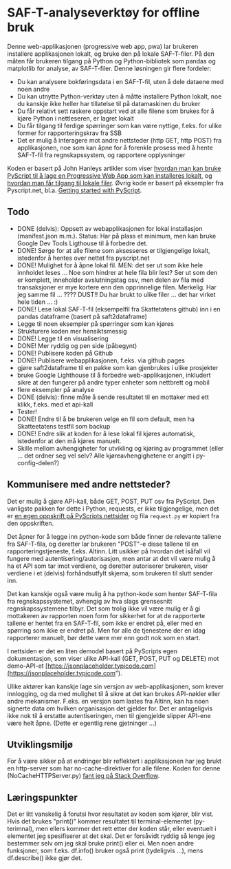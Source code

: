 # SAF-T-analyseverktøy for offline bruk
Denne web-applikasjonen (progressive web app, pwa) lar brukeren installere applikasjonen lokalt, og bruke den på lokale SAF-T-filer. På den måten får brukeren tilgang på Python og Python-bibliotek som pandas og matplotlib for analyse, av SAF-T-filer. Denne løsningen gir flere fordeler:

- Du kan analysere bokføringsdata i en SAF-T-fil, uten å dele dataene med noen andre
- Du kan utnytte Python-verktøy uten å måtte installere Python lokalt, noe du kanskje ikke heller har tillatelse til på datamaskinen du bruker
- Du får relativt sett raskere oppstart ved at alle filene som brukes for å kjøre Python i nettleseren, er lagret lokalt
- Du får tilgang til ferdige spørringer som kan være nyttige, f.eks. for ulike former for rapporteringskrav fra SSB
- Det er mulig å interagere mot andre nettsteder (http GET, http POST) fra applikasjonen, noe som kan åpne for å forenkle prosess med å hente SAF-T-fil fra regnskapssystem, og rapportere opplysninger

Koden er basert på John Hanleys artikler som viser [hvordan man kan bruke PyScript til å lage en Progressive Web App som kan installeres lokalt](https://www.jhanley.com/blog/pyscript-creating-installable-offline-applications/), og [hvordan man får tilgang til lokale filer](https://www.jhanley.com/blog/pyscript-files-and-file-systems-part-1/).
Øvrig kode er basert på eksempler fra Pyscript.net, bl.a. [Getting started with PyScript](https://docs.pyscript.net/latest/tutorials/getting-started.html).

## Todo
- DONE (delvis): Oppsett av webapplikasjonen for lokal installasjon (manifest.json m.m.). Status: Har på plass et minimum, men kan bruke Google Dev Tools Ligthouse til å forbedre det.
- DONE! Sørge for at alle filene som aksesseres er tilgjengelige lokalt, istedenfor å hentes over nettet fra pyscript.net
- DONE! Mulighet for å åpne lokal fil. MEN: det ser ut som ikke hele innholdet leses ... Noe som hindrer at hele fila blir lest? Ser ut som den er komplett, inneholder avslutningstag osv, men delen av fila med transaksjoner er mye kortere enn den opprinnelige filen. Merkelig. Har jeg samme fil ... ???? DUST!! Du har brukt to ulike filer ... det har virket hele tiden ... :)
- DONE! Lese lokal SAF-T-fil (eksempelfil fra Skattetatens github) inn i en pandas dataframe (basert på saft2dataframe)
- Legge til noen eksempler på spørringer som kan kjøres
- Strukturere koden mer hensiktsmessig
- DONE! Legge til en visualisering
- DONE! Mer ryddig og pen side (påbegynt)
- DONE! Publisere koden på Github
- DONE! Publisere webapplikasjonen, f.eks. via github pages
- gjøre saft2dataframe til en pakke som kan gjenbrukes i ulike prosjekter
- bruke Google Lighthouse til å forbedre web-applikasjonen, inkludert sikre at den fungerer på andre typer enheter som nettbrett og mobil
- flere eksempler på analyse
- DONE (delvis): finne måte å sende resultatet til en mottaker med ett klikk, f.eks. med et api-kall
- Tester!
- DONE! Endre til å be brukeren velge en fil som default, men ha Skatteetatens testfil som backup
- DONE! Endre slik at koden for å lese lokal fil kjøres automatisk, istedenfor at den må kjøres manuelt. 
- Skille mellom avhengigheter for utvikling og kjøring av programmet (eller ... det ordner seg vel selv? Alle kjøreavhengighetene er angitt i py-config-delen?)

## Kommunisere med andre nettsteder?
Det er mulig å gjøre API-kall, både GET, POST, PUT osv fra PyScript. Den vanligste pakken for dette i Python, requests, er ikke tilgjengelige, men det er [en egen oppskrift på PyScripts nettsider](https://docs.pyscript.net/latest/guides/http-requests.html) og fila ```request.py``` er kopiert fra den oppskriften.

Det åpner for å legge inn python-kode som både finner de relevante tallene fra SAF-T-fila, og deretter lar brukeren "POST"-e disse tallene til en rapporteringstjeneste, f.eks. Altinn. Litt usikker på hvordan det isåfall vil fungere med autentisering/autorisasjon, men antar at det vil være mulig å ha et API som tar imot verdiene, og deretter autoriserer brukeren, viser verdiene i et (delvis) forhåndsutfylt skjema, som brukeren til slutt sender inn.

Det kan kanskje også være mulig å ha python-kode som henter SAF-T-fila fra regnskapssystemet, avhengig av hva slags grensesnitt regnskapssystemene tilbyr. Det som trolig ikke vil være mulig er å gi mottakeren av rapporten noen form for sikkerhet for at de rapporterte tallene er hentet fra en SAF-T-fil, som ikke er endret på, eller med en spørring som ikke er endret på. Men for alle de tjenestene der en idag rapporterer manuelt, bør dette være mer enn godt nok som en start.

I nettsiden er det en liten demodel basert på PyScripts egen dokumentasjon, som viser ulike API-kall (GET, POST, PUT og DELETE) mot demo-API-et [https://jsonplaceholder.typicode.com](https://jsonplaceholder.typicode.com").

Ulike aktører kan kanskje lage sin versjon av web-applikasjonen, som krever innlogging, og da med mulighet til å sikre at det kan brukes API-nøkler eller andre mekanismer. F.eks. en versjon som lastes fra Altinn, kan ha noen signerte data om hvilken organisasjon det gjelder for. Det er antageligvis ikke nok til å erstatte autentiseringen, men til gjengjelde slipper API-ene være helt åpne. (Dette er egentlig rene gjetninger ...)

## Utviklingsmiljø
For å være sikker på at endringer blir reflektert i applikasjonen har jeg brukt en http-server som har no-cache-direktiver for alle filene. Koden for denne (NoCacheHTTPServer.py) [fant jeg på Stack Overflow](https://stackoverflow.com/a/62482117).

## Læringspunkter
Det er litt vanskelig å forutsi hvor resultatet av koden som kjører, blir vist. Hvis det brukes "print()" kommer resultatet til terminal-elementet (py-terimnal), men ellers kommer det rett etter der koden står, eller eventuelt i elementet jeg spesifiserer at det skal. Det er forsåvidt ryddig så lenge jeg bestemmer selv om jeg skal bruke print() eller ei. Men noen andre funksjoner, som f.eks. df.info() bruker også print (tydeligvis ...), mens df.describe() ikke gjør det.